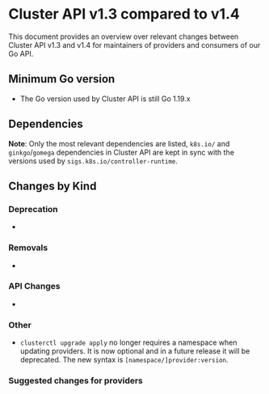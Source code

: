 # Cluster API v1.3 compared to v1.4

This document provides an overview over relevant changes between Cluster API v1.3 and v1.4 for
maintainers of providers and consumers of our Go API.

## Minimum Go version

* The Go version used by Cluster API is still Go 1.19.x

## Dependencies

**Note**: Only the most relevant dependencies are listed, `k8s.io/` and `ginkgo`/`gomega` dependencies in Cluster API are kept in sync with the versions used by `sigs.k8s.io/controller-runtime`.


## Changes by Kind

### Deprecation

-

### Removals

-

### API Changes

-

### Other

- `clusterctl upgrade apply` no longer requires a namespace when updating providers. It is now optional and in a future release it will be deprecated. The new syntax is `[namespace/]provider:version`.

### Suggested changes for providers
